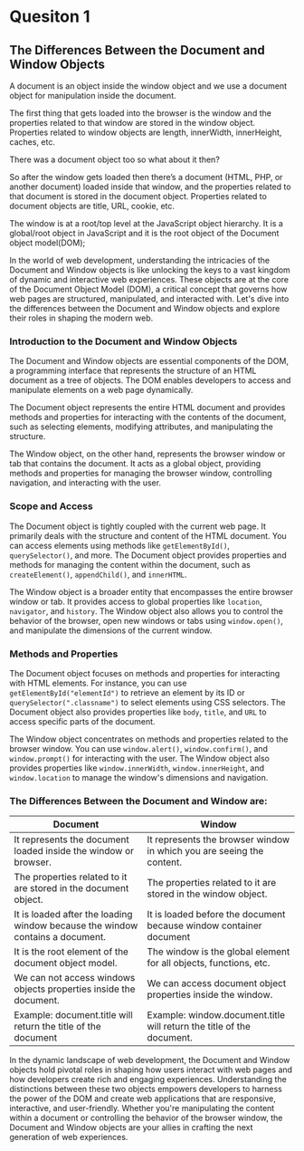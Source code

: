 

# Quesiton 1
## The Differences Between the Document and Window Objects



A document is an object inside the window object and we use a document object for manipulation inside the document.

The first thing that gets loaded into the browser is the window and the properties related to that window are stored in the window object. Properties related to window objects are length, innerWidth, innerHeight, caches, etc.

There was a document object too so what about it then?

So after the window gets loaded then there’s a document (HTML, PHP, or another document) loaded inside that window, and the properties related to that document is stored in the document object. Properties related to document objects are title, URL, cookie, etc.

The window is at a root/top level at the JavaScript object hierarchy. It  is a global/root object in JavaScript and it is the root object of the Document object model(DOM);


In the world of web development, understanding the intricacies of the Document and Window objects is like unlocking the keys to a vast kingdom of dynamic and interactive web experiences. These objects are at the core of the Document Object Model (DOM), a critical concept that governs how web pages are structured, manipulated, and interacted with. Let's dive into the differences between the Document and Window objects and explore their roles in shaping the modern web.

###  Introduction to the Document and Window Objects

The Document and Window objects are essential components of the DOM, a programming interface that represents the structure of an HTML document as a tree of objects. The DOM enables developers to access and manipulate elements on a web page dynamically.

The Document object represents the entire HTML document and provides methods and properties for interacting with the contents of the document, such as selecting elements, modifying attributes, and manipulating the structure.

The Window object, on the other hand, represents the browser window or tab that contains the document. It acts as a global object, providing methods and properties for managing the browser window, controlling navigation, and interacting with the user.

###  Scope and Access

The Document object is tightly coupled with the current web page. It primarily deals with the structure and content of the HTML document. You can access elements using methods like `getElementById()`, `querySelector()`, and more. The Document object provides properties and methods for managing the content within the document, such as `createElement()`, `appendChild()`, and `innerHTML`.

The Window object is a broader entity that encompasses the entire browser window or tab. It provides access to global properties like `location`, `navigator`, and `history`. The Window object also allows you to control the behavior of the browser, open new windows or tabs using `window.open()`, and manipulate the dimensions of the current window.

###  Methods and Properties

The Document object focuses on methods and properties for interacting with HTML elements. For instance, you can use `getElementById("elementId")` to retrieve an element by its ID or `querySelector(".classname")` to select elements using CSS selectors. The Document object also provides properties like `body`, `title`, and `URL` to access specific parts of the document.

The Window object concentrates on methods and properties related to the browser window. You can use `window.alert()`, `window.confirm()`, and `window.prompt()` for interacting with the user. The Window object also provides properties like `window.innerWidth`, `window.innerHeight`, and `window.location` to manage the window's dimensions and navigation.

### The Differences Between the Document and Window are:

|               Document                                              |              Window                                             | 
|---------------------------------------------------------------------|-----------------------------------------------------------------|
|It represents the document loaded inside the window or browser.	    | It represents the browser window in which you are seeing the content.|
|The properties related to it are stored in the document object.	    | The properties related to it are stored in the window object.    |
|It is loaded after the loading window because the window contains a document.|	It is loaded before the document because window container document |
|It is the root element of the document object model.                 |	The window is the global element for all objects, functions, etc.|
|We can not access windows objects properties inside the document.    |	We can access document object properties inside the window.      |
|Example: document.title will return the title of the document        |	Example: window.document.title will return the title of the document. |

In the dynamic landscape of web development, the Document and Window objects hold pivotal roles in shaping how users interact with web pages and how developers create rich and engaging experiences. Understanding the distinctions between these two objects empowers developers to harness the power of the DOM and create web applications that are responsive, interactive, and user-friendly. Whether you're manipulating the content within a document or controlling the behavior of the browser window, the Document and Window objects are your allies in crafting the next generation of web experiences.
